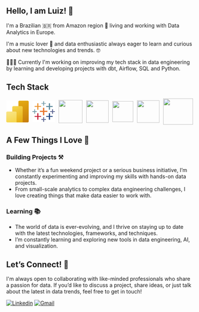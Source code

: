 ## Hello, I am Luiz! 🤘

I'm a Brazilian 🇧🇷 from Amazon region 🌳 living and working with Data Analytics in Europe. 

I'm a music lover 🎸 and data enthusiastic always eager to learn and curious about new technologies and trends. 🤓

👨🏻‍💻 Currently I'm working on improving my tech stack in data engineering by learning and developing projects with dbt, Airflow, SQL and Python.

## Tech Stack
<div style="display: flex; align-items: center; justify-content: left; gap: 10px;">
  <img src="assets/pbi_icon.svg" width="60" height="58" />
  <img src="assets/tbw_icon.png" width="60" height="56" />
  <img src="https://cdn.jsdelivr.net/gh/devicons/devicon@latest/icons/python/python-original.svg" width="64" height="62" />
  <img src="https://cdn.jsdelivr.net/gh/devicons/devicon@latest/icons/azuresqldatabase/azuresqldatabase-original.svg" width="60" height="60" />
  <img src="https://cdn.jsdelivr.net/gh/devicons/devicon@latest/icons/apacheairflow/apacheairflow-original.svg" width="56" height="56" />
  <img src="https://cdn.jsdelivr.net/gh/devicons/devicon@latest/icons/git/git-original.svg" width="60" height="60" />
  <img src="https://cdn.jsdelivr.net/gh/devicons/devicon@latest/icons/docker/docker-original.svg" width="80" height="70" />
</div>



## A Few Things I Love 🫶

### Building Projects ⚒️
- Whether it’s a fun weekend project or a serious business initiative, I’m constantly experimenting and improving my skills with hands-on data projects. 
- From small-scale analytics to complex data engineering challenges, I love creating things that make data easier to work with.

### Learning 📚
- The world of data is ever-evolving, and I thrive on staying up to date with the latest technologies, frameworks, and techniques. 
- I’m constantly learning and exploring new tools in data engineering, AI, and visualization.

## Let’s Connect! 🚀
I'm always open to collaborating with like-minded professionals who share a passion for data. If you’d like to discuss a project, share ideas, or just talk about the latest in data trends, feel free to get in touch!

[![Linkedin](https://img.shields.io/badge/LinkedIn-0077B5?style=for-the-badge&logo=linkedin&logoColor=white)](https://www.linkedin.com/in/lamorasjr/)
[![Gmail](https://img.shields.io/badge/Gmail-D14836?style=for-the-badge&logo=gmail&logoColor=white)](mailto:lamorasjr@gmail.com)
